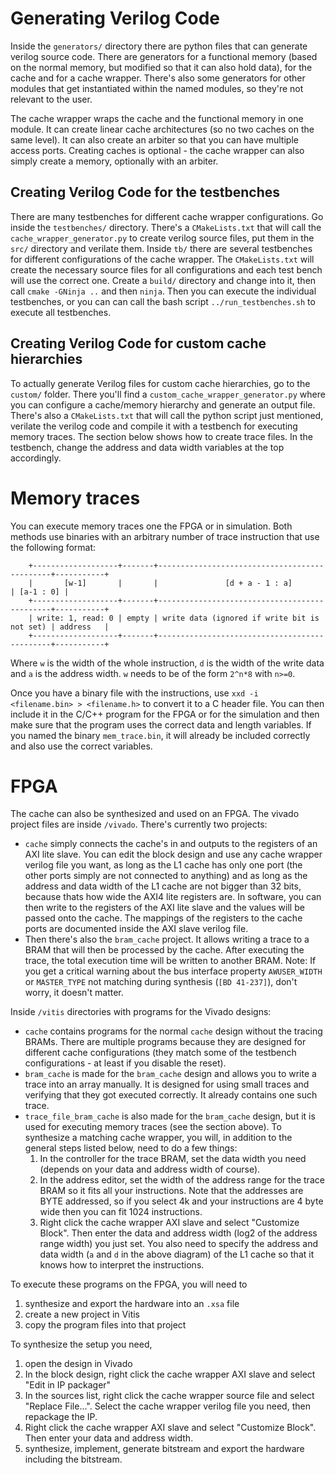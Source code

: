# Generating Verilog Code

Inside the `generators/` directory there are python files that can generate verilog source code. There are generators for a functional memory (based on the normal memory, but modified so that it can also hold data), for the cache and for a cache wrapper. There's also some generators for other modules that get instantiated within the named modules, so they're not relevant to the user.

The cache wrapper wraps the cache and the functional memory in one module. It can create linear cache architectures (so no two caches on the same level). It can also create an arbiter so that you can have multiple access ports. Creating caches is optional - the cache wrapper can also simply create a memory, optionally with an arbiter.

## Creating Verilog Code for the testbenches

There are many testbenches for different cache wrapper configurations. Go inside the `testbenches/` directory. There's a `CMakeLists.txt` that will call the `cache_wrapper_generator.py` to create verilog source files, put them in the `src/` directory and verilate them. Inside `tb/` there are several testbenches for different configurations of the cache wrapper. The `CMakeLists.txt` will create the necessary source files for all configurations and each test bench will use the correct one. Create a `build/` directory and change into it, then call `cmake -GNinja ..` and then `ninja`. Then you can execute the individual testbenches, or you can can call the bash script `../run_testbenches.sh` to execute all testbenches.

## Creating Verilog Code for custom cache hierarchies

To actually generate Verilog files for custom cache hierarchies, go to the `custom/` folder. There you'll find a `custom_cache_wrapper_generator.py` where you can configure a cache/memory hierarchy and generate an output file. There's also a `CMakeLists.txt` that will call the python script just mentioned, verilate the verilog code and compile it with a testbench for executing memory traces. The section below shows how to create trace files. In the testbench, change the address and data width variables at the top accordingly.

# Memory traces

You can execute memory traces one the FPGA or in simulation. Both methods use binaries with an arbitrary number of trace instruction that use the following format:

        +-------------------+-------+----------------------------------------------+-----------+
        |       [w-1]       |       |               [d + a - 1 : a]                | [a-1 : 0] |
        +-------------------+-------+----------------------------------------------+-----------+
        | write: 1, read: 0 | empty | write data (ignored if write bit is not set) | address   |
        +-------------------+-------+----------------------------------------------+-----------+
        
Where `w` is the width of the whole instruction, `d` is the width of the write data and `a` is the address width. `w` needs to be of the form `2^n*8` with `n>=0`.

Once you have a binary file with the instructions, use `xxd -i <filename.bin> > <filename.h>` to convert it to a C header file. You can then include it in the C/C++ program for the FPGA or for the simulation and then make sure that the program uses the correct data and length variables. If you named the binary `mem_trace.bin`, it will already be included correctly and also use the correct variables.

# FPGA

The cache can also be synthesized and used on an FPGA. The vivado project files are inside `/vivado`. There's currently two projects:

- `cache` simply connects the cache's in and outputs to the registers of an AXI lite slave. You can edit the block design and use any cache wrapper verilog file you want, as long as the L1 cache has only one port (the other ports simply are not connected to anything) and as long as the address and data width of the L1 cache are not bigger than 32 bits, because thats how wide the AXI4 lite registers are. In software, you can then write to the registers of the AXI lite slave and the values will be passed onto the cache. The mappings of the registers to the cache ports are documented inside the AXI slave verilog file.
- Then there's also the `bram_cache` project. It allows writing a trace to a BRAM that will then be processed by the cache. After executing the trace, the total execution time will be written to another BRAM. Note: If you get a critical warning about the bus interface property `AWUSER_WIDTH` or `MASTER_TYPE` not matching during synthesis (`[BD 41-237]`), don't worry, it doesn't matter.

Inside `/vitis` directories with programs for the Vivado designs:
- `cache` contains programs for the normal `cache` design without the tracing BRAMs. There are multiple programs because they are designed for different cache configurations (they match some of the testbench configurations - at least if you disable the reset).
- `bram_cache` is made for the `bram_cache` design and allows you to write a trace into an array manually. It is designed for using small traces and verifying that they got executed correctly. It already contains one such trace.
- `trace_file_bram_cache` is also made for the `bram_cache` design, but it is used for executing memory traces (see the section above). To synthesize a matching cache wrapper, you will, in addition to the general steps listed below, need to do a few things:
    1. In the controller for the trace BRAM, set the data width you need (depends on your data and address width of course).
    2. In the address editor, set the width of the address range for the trace BRAM so it fits all your instructions. Note that the addresses are BYTE addressed, so if you select 4k and your instructions are 4 byte wide then you can fit 1024 instructions.
    3. Right click the cache wrapper AXI slave and select "Customize Block". Then enter the data and address width (log2 of the address range width) you just set. You also need to specify the address and data width (`a` and `d` in the above diagram) of the L1 cache so that it knows how to interpret the instructions.

To execute these programs on the FPGA, you will need to 
1. synthesize and export the hardware into an `.xsa` file
2. create a new project in Vitis
3. copy the program files into that project

To synthesize the setup you need,
1. open the design in Vivado
2. In the block design, right click the cache wrapper AXI slave and select "Edit in IP packager"
3. In the sources list, right click the cache wrapper source file and select "Replace File...". Select the cache wrapper verilog file you need, then repackage the IP.
4. Right click the cache wrapper AXI slave and select "Customize Block". Then enter your data and address width.
5. synthesize, implement, generate bitstream and export the hardware including the bitstream.
